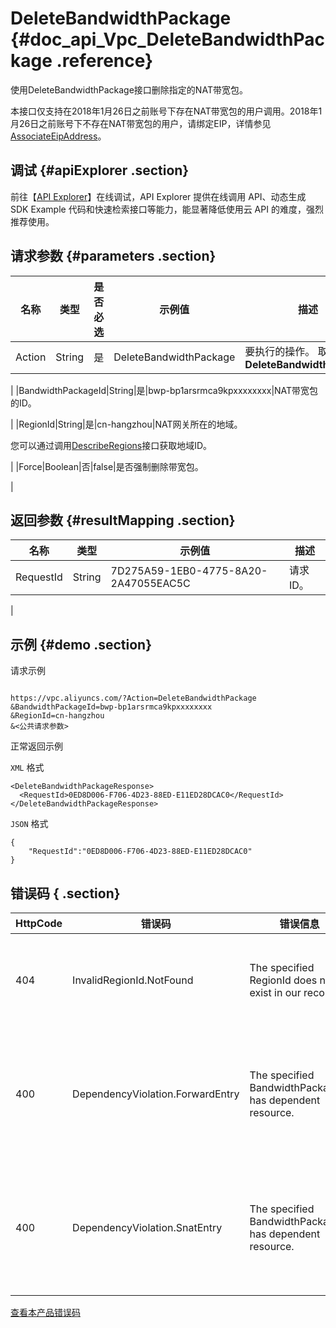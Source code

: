 # DeleteBandwidthPackage {#doc_api_Vpc_DeleteBandwidthPackage .reference}

使用DeleteBandwidthPackage接口删除指定的NAT带宽包。

本接口仅支持在2018年1月26日之前账号下存在NAT带宽包的用户调用。2018年1月26日之前账号下不存在NAT带宽包的用户，请绑定EIP，详情参见[AssociateEipAddress](~~36017~~)。

## 调试 {#apiExplorer .section}

前往【[API Explorer](https://api.aliyun.com/#product=Vpc&api=DeleteBandwidthPackage)】在线调试，API Explorer 提供在线调用 API、动态生成 SDK Example 代码和快速检索接口等能力，能显著降低使用云 API 的难度，强烈推荐使用。

## 请求参数 {#parameters .section}

|名称|类型|是否必选|示例值|描述|
|--|--|----|---|--|
|Action|String|是|DeleteBandwidthPackage|要执行的操作。 取值： **DeleteBandwidthPackage**

 |
|BandwidthPackageId|String|是|bwp-bp1arsrmca9kpxxxxxxxx|NAT带宽包的ID。

 |
|RegionId|String|是|cn-hangzhou|NAT网关所在的地域。

 您可以通过调用[DescribeRegions](~~36063~~)接口获取地域ID。

 |
|Force|Boolean|否|false|是否强制删除带宽包。

 |

## 返回参数 {#resultMapping .section}

|名称|类型|示例值|描述|
|--|--|---|--|
|RequestId|String|7D275A59-1EB0-4775-8A20-2A47055EAC5C|请求ID。

 |

## 示例 {#demo .section}

请求示例

``` {#request_demo}

https://vpc.aliyuncs.com/?Action=DeleteBandwidthPackage
&BandwidthPackageId=bwp-bp1arsrmca9kpxxxxxxxx
&RegionId=cn-hangzhou
&<公共请求参数>

```

正常返回示例

`XML` 格式

``` {#xml_return_success_demo}
<DeleteBandwidthPackageResponse>
  <RequestId>0ED8D006-F706-4D23-88ED-E11ED28DCAC0</RequestId>
</DeleteBandwidthPackageResponse>

```

`JSON` 格式

``` {#json_return_success_demo}
{
	"RequestId":"0ED8D006-F706-4D23-88ED-E11ED28DCAC0"
}
```

## 错误码 { .section}

|HttpCode|错误码|错误信息|描述|
|--------|---|----|--|
|404|InvalidRegionId.NotFound|The specified RegionId does not exist in our records.|指定的 RegionId 不存在，请您检查此产品在该地域是否可用。|
|400|DependencyViolation.ForwardEntry|The specified BandwidthPackageId has dependent resource.|该共享带宽包有未删除的SNAT/DNAT表项，请您先删除SNAT/DNAT表项在进行操作。|
|400|DependencyViolation.SnatEntry|The specified BandwidthPackageId has dependent resource.|该共享带宽包有未删除的SNAT/DNAT表项，请您先删除SNAT/DNAT表项在进行操作。|

[查看本产品错误码](https://error-center.aliyun.com/status/product/Vpc)

